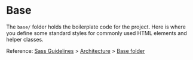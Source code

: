 # Base

The `base/` folder holds the boilerplate code for the project. Here is where you define some standard styles for commonly used HTML elements and helper classes.

Reference: [Sass Guidelines](http://sass-guidelin.es/) > [Architecture](http://sass-guidelin.es/#architecture) > [Base folder](http://sass-guidelin.es/#base-folder)

